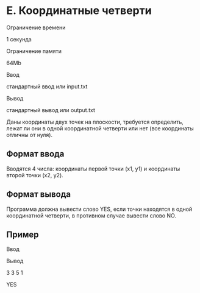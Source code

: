 E. Координатные четверти
========================

Ограничение времени

1 секунда

Ограничение памяти

64Mb

Ввод

стандартный ввод или input.txt

Вывод

стандартный вывод или output.txt

Даны координаты двух точек на плоскости, требуется определить, лежат ли они в одной координатной четверти или нет (все координаты отличны от нуля).

Формат ввода
------------

Вводятся 4 числа: координаты первой точки (x1, y1) и координаты второй точки (x2, y2).

Формат вывода
-------------

Программа должна вывести слово YES, если точки находятся в одной координатной четверти, в противном случае вывести слово NO.

Пример
------

Ввод

Вывод

3
3
5
1

YES